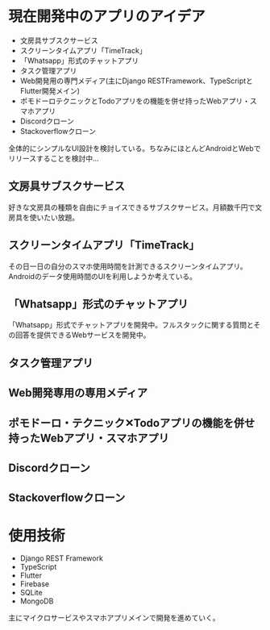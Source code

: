 # 現在開発中のアプリのアイデア

* 文房具サブスクサービス
* スクリーンタイムアプリ「TimeTrack」
* 「Whatsapp」形式のチャットアプリ
* タスク管理アプリ
* Web開発用の専門メディア(主にDjango RESTFramework、TypeScriptとFlutter開発メイン)
* ポモドーロテクニックとTodoアプリをの機能を併せ持ったWebアプリ・スマホアプリ
* Discordクローン
* Stackoverflowクローン

全体的にシンプルなUI設計を検討している。ちなみにほとんどAndroidとWebでリリースすることを検討中...

## 文房具サブスクサービス

好きな文房具の種類を自由にチョイスできるサブスクサービス。月額数千円で文房具を使いたい放題。


## スクリーンタイムアプリ「TimeTrack」

その日一日の自分のスマホ使用時間を計測できるスクリーンタイムアプリ。Androidのデータ使用時間のUIを利用しようか考えている。


## 「Whatsapp」形式のチャットアプリ

「Whatsapp」形式でチャットアプリを開発中。フルスタックに関する質問とその回答を提供できるWebサービスを開発中。


## タスク管理アプリ


## Web開発専用の専用メディア


## ポモドーロ・テクニック✕Todoアプリの機能を併せ持ったWebアプリ・スマホアプリ


## Discordクローン


## Stackoverflowクローン



# 使用技術

* Django REST Framework
* TypeScript
* Flutter
* Firebase
* SQLite
* MongoDB

主にマイクロサービスやスマホアプリメインで開発を進めていく。